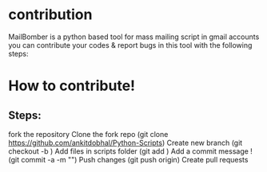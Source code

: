 # contribution
MailBomber is a python based tool for mass mailing script in gmail accounts you can contribute your codes & report bugs in this tool with the following steps:

# How to contribute!
## Steps:
   fork the repository
   Clone the fork repo (git clone https://github.com/ankitdobhal/Python-Scripts)
   Create new branch (git checkout -b )
   Add files in scripts folder (git add )
   Add a commit message ! (git commit -a -m "")
   Push changes (git push origin)
   Create pull requests
